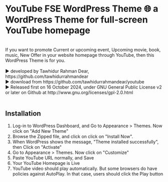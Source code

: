 # YouTube FSE WordPress Theme 🌐 a WordPress Theme for full-screen YouTube homepage
<br>
If you want to promote Current or upcoming event, Upcoming movie, book, music, New Offer in your website homepage through YouTube, then this WordPress Theme is for you.
<br><br>
▶️ developed by Tawhidur Rahman Dear, https://github.com/tawhidurrahmandear <br>
▶️ download from https://github.com/tawhidurrahmandear/youtube <br>
▶️ Released first on 16 October 2024, under GNU General Public License v2 or later on Github at http://www.gnu.org/licenses/gpl-2.0.html 
<br><br>

## Installation <br>
1. Log-in to WordPress Dashboard, and Go to Appearance > Themes. Now click on "Add New Theme"
2. Browse the Zipped file, and click on click on "Install Now".
3. When WordPress shows the message, "Theme installed successfully", then Click on "Activate"
4. Go to Appearance > Themes. Now click on "Customize"
5. Paste YouTube URL normally, and Save 
6. Your YouTube Homepage is Live
7. YouTube video should play automatically. But some browsers do have policies against AutoPlay. In that case, users should click the Play button
